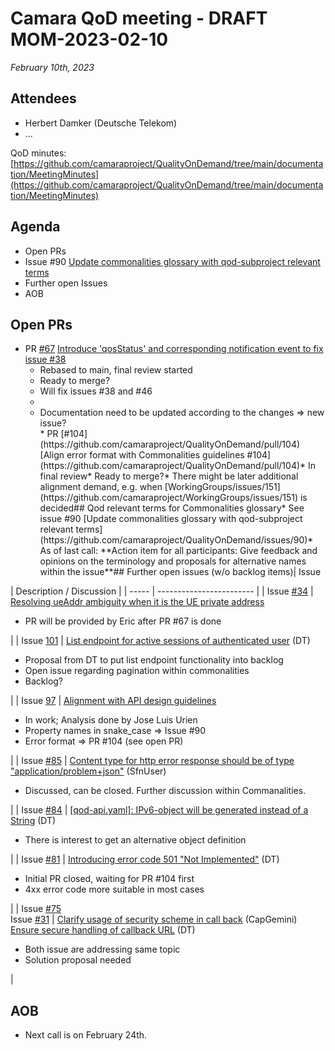 # Camara QoD meeting - DRAFT MOM-2023-02-10

*February 10th, 2023*

## Attendees

* Herbert Damker (Deutsche Telekom)
* ...

QoD minutes: [https://github.com/camaraproject/QualityOnDemand/tree/main/documentation/MeetingMinutes](https://github.com/camaraproject/QualityOnDemand/tree/main/documentation/MeetingMinutes)

## Agenda

* Open PRs
* Issue #90 [Update commonalities glossary with qod-subproject relevant terms](https://github.com/camaraproject/QualityOnDemand/issues/90)
* Further open Issues
* AOB

## Open PRs

* PR [#67](https://github.com/camaraproject/QualityOnDemand/pull/67) [Introduce 'qosStatus' and corresponding notification event to fix issue #38](https://github.com/camaraproject/QualityOnDemand/pull/67)
    * Rebased to main, final review started
    * Ready to merge?
    * Will fix issues #38 and #46
    * <li>Documentation need to be updated according to the changes => new issue?</li>* PR [#104](https://github.com/camaraproject/QualityOnDemand/pull/104) [Align error format with Commonalities guidelines #104](https://github.com/camaraproject/QualityOnDemand/pull/104)* In final review* Ready to merge?* There might be later additional alignment demand, e.g. when [WorkingGroups/issues/151](https://github.com/camaraproject/WorkingGroups/issues/151) is decided## Qod relevant terms for Commonalities glossary* See issue #90 [Update commonalities glossary with qod-subproject relevant terms](https://github.com/camaraproject/QualityOnDemand/issues/90)* As of last call: **Action item for all participants: Give feedback and opinions on the terminology and proposals for alternative names within the issue**## Further open issues (w/o backlog items)| Issue

 | Description / Discussion |
| ----- | ------------------------ |
| Issue [#34](https://github.com/camaraproject/QualityOnDemand/issues/34) | [Resolving ueAddr ambiguity when it is the UE private address](https://github.com/camaraproject/QualityOnDemand/issues/34)<ul><li>PR will be provided by Eric after PR #67 is done</li></ul> |
| Issue [101](https://github.com/camaraproject/QualityOnDemand/issues/101) | [List endpoint for active sessions of authenticated user](https://github.com/camaraproject/QualityOnDemand/issues/101) (DT)<ul><li>Proposal from DT to put list endpoint functionality into backlog</li><li>Open issue regarding pagination within commonalities</li><li>Backlog?</li></ul> |
| Issue [97](https://github.com/camaraproject/QualityOnDemand/issues/97) | [Alignment with API design guidelines](https://github.com/camaraproject/QualityOnDemand/issues/97)<ul><li>In work; Analysis done by Jose Luis Urien</li><li>Property names in snake\_case => Issue #90</li><li>Error format => PR #104 (see open PR)</li></ul> |
| Issue [#85](https://github.com/camaraproject/QualityOnDemand/issues/85) | [Content type for http error response should be of type "application/problem+json"](https://github.com/camaraproject/QualityOnDemand/issues/85) (SfnUser)<ul><li>Discussed, can be closed. Further discussion within Commanalities.</li></ul> |
| Issue [#84](https://github.com/camaraproject/QualityOnDemand/issues/85) | [\[qod-api.yaml\]: IPv6-object will be generated instead of a String](https://github.com/camaraproject/QualityOnDemand/issues/84) (DT)<ul><li>There is interest to get an alternative object definition</li></ul> |
| Issue [#81](https://github.com/camaraproject/QualityOnDemand/issues/81) | [Introducing error code 501 "Not Implemented"](https://github.com/camaraproject/QualityOnDemand/issues/81) (DT)<ul><li>Initial PR closed, waiting for PR #104 first</li><li>4xx error code more suitable in most cases</li></ul> |
| Issue [#75](https://github.com/camaraproject/QualityOnDemand/issues/75)<br>Issue [#31](https://github.com/camaraproject/QualityOnDemand/issues/31) | [Clarify usage of security scheme in call back](https://github.com/camaraproject/QualityOnDemand/issues/75) (CapGemini)<br>[Ensure secure handling of callback URL](https://github.com/camaraproject/QualityOnDemand/issues/31) (DT)<ul><li>Both issue are addressing same topic</li><li>Solution proposal needed</li></ul> |

## AOB

* Next call is on February 24th.